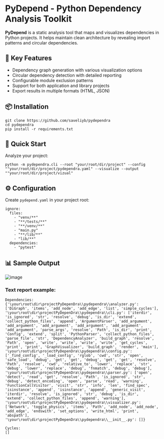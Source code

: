 # PyDepend - Python Dependency Analysis Toolkit

**PyDepend** is a static analysis tool that maps and visualizes dependencies in Python projects. It helps maintain clean architecture by revealing import patterns and circular dependencies.

## 🌟 Key Features

- Dependency graph generation with various visualization options
- Circular dependency detection with detailed reporting
- Configurable module exclusion patterns
- Support for both application and library projects
- Export results in multiple formats (HTML, JSON)

## 📦 Installation

```
git clone https://github.com/saveliyb/pydependra
cd pydependra
pip install -r requirements.txt
```

## 🚀 Quick Start

Analyze your project:

```
python -m pydependra.cli --root "your/root/dir/project" --config ""your/root/dir/project/pydependra.yaml" --visualize --output ""your/root/dir/project/vizual"
```

##  ⚙️ Configuration

Create `pydepend.yaml` in your project root:

```
ignore:
  files:
    - "venv/**"
    - "**/tests/**"
    - "**/venv/**"
    - "main.py"
    - "**/lib/**"
    - "lib/**"
  dependencies:
    - "pytest"
```

## 📊 Sample Output

![image](https://github.com/user-attachments/assets/12d8e9b0-92e0-46bf-bacd-58977725fe9b)

### Text report example:

```
Dependencies:
{'\your\root\dir\projectPyDepenDra\\pydependra\\analyzer.py': ['DiGraph', 'items', 'add_node', 'add_edge', 'list', 'simple_cycles'], '\your\root\dir\projectPyDepenDra\\pydependra\\cli.py': ['iterdir', 'is_ignored', 'str', 'resolve', 'debug', 'is_dir', 'extend', 'collect_python_files', 'append', 'ArgumentParser', 'add_argument', 'add_argument', 'add_argument', 'add_argument', 'add_argument', 'add_argument', 'parse_args', 'resolve', 'Path', 'is_dir', 'print', 'Config', 'extend', 'split', 'PythonParser', 'collect_python_files', 'parse_file', 'str', 'DependencyAnalyzer', 'build_graph', 'resolve', 'Path', 'open', 'write', 'write', 'write', 'write', 'get_cycles', 'print', 'print', 'GraphVisualizer', 'build_graph', 'render', 'main'], '\your\root\dir\projectPyDepenDra\\pydependra\\config.py': ['_find_config', '_load_config', 'rglob', 'cwd', 'str', 'open', 'safe_load', 'debug', 'get', 'get', 'debug', 'get', 'get', 'resolve', 'Path', 'resolve', 'cwd', 'relative_to', 'lower', 'replace', 'str', 'debug', 'lower', 'replace', 'debug', 'fnmatch', 'debug', 'debug'], '\your\root\dir\projectPyDepenDra\\pydependra\\parser.py': ['open', 'detect', 'read', 'get', 'resolve', 'Path', 'is_ignored', 'str', 'debug', 'detect_encoding', 'open', 'parse', 'read', 'warning', 'FunctionCallVisitor', 'visit', 'str', 'info', 'len', 'find_spec', 'isinstance', 'append', 'isinstance', 'append', 'generic_visit', 'iterdir', 'resolve', 'is_ignored', 'str', 'debug', 'is_dir', 'extend', 'collect_python_files', 'append', 'warning'], '\your\root\dir\projectPyDepenDra\\pydependra\\visualizer.py': ['Network', 'toggle_physics', 'items', 'Path', 'add_node', 'add_node', 'add_edge', 'endswith', 'set_options', 'write_html', 'print', 'abspath'], '\your\root\dir\projectPyDepenDra\\pydependra\\__init__.py': []}

Cycles:
[]
```

